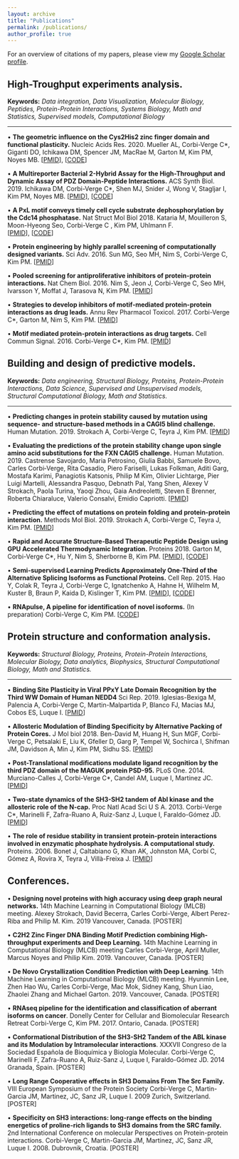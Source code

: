 ```yaml
---
layout: archive
title: "Publications"
permalink: /publications/
author_profile: true
---
```


For an overview of citations of my papers, please view my [Google Scholar profile](https://scholar.google.ca/citations?user=faDYpP8AAAAJ&hl=en).


## High-Troughput experiments analysis. 
  **Keywords:** _Data integration, Data Visualization, Molecular Biology, Peptides, Protein-Protein Interactions, Systems Biology, Math and Statistics, Supervised models, Computational Biology_
_________________

• **The geometric influence on the Cys2His2 zinc finger domain and functional plasticity.** Nucleic Acids Res. 2020. Mueller AL, Corbi-Verge C*, Giganti DO, Ichikawa DM, Spencer JM, MacRae M, Garton M, Kim PM, Noyes MB.  [[PMID](https://www.ncbi.nlm.nih.gov/pubmed/32383734)], [[CODE](https://gitlab.com/kimlab/zfgeomodes)]

• **A Multireporter Bacterial 2-Hybrid Assay for the High-Throughput and Dynamic Assay of PDZ Domain-Peptide Interactions.** ACS Synth Biol. 2019. Ichikawa DM, Corbi-Verge C*, Shen MJ, Snider J, Wong V, Stagljar I, Kim PM, Noyes MB. 
[[PMID](https://www.ncbi.nlm.nih.gov/pubmed/30969105)], [[CODE](https://gitlab.com/kimlab/ngskit)]

• **A PxL motif conveys timely cell cycle substrate dephosphorylation by the Cdc14 phosphatase.** Nat Struct Mol Biol 2018. Kataria M, Mouilleron S, Moon-Hyeong Seo,  Corbi-Verge C , Kim PM, Uhlmann F.  
 [[PMID](https://www.ncbi.nlm.nih.gov/pubmed/30455435)], [[CODE](https://gitlab.com/kimlab/ngskit)]

•  **Protein engineering by highly parallel screening of computationally designed variants.** Sci Adv. 2016. Sun MG, Seo MH, Nim S, Corbi-Verge C, Kim PM. [[PMID](https://www.ncbi.nlm.nih.gov/pubmed/27453948)]

• **Pooled screening for antiproliferative inhibitors of protein-protein interactions.** Nat Chem Biol. 2016. Nim S, Jeon J, Corbi-Verge C, Seo MH, Ivarsson Y, Moffat J, Tarasova N, Kim PM. [[PMID](https://www.ncbi.nlm.nih.gov/pubmed/26900867)]

• **Strategies to develop inhibitors of motif-mediated protein-protein interactions as drug leads.**  Annu Rev Pharmacol Toxicol. 2017. Corbi-Verge C*, Garton M, Nim S, Kim PM. [[PMID](https://www.ncbi.nlm.nih.gov/pubmed/27618737)]

• **Motif mediated protein-protein interactions as drug targets.** Cell Commun Signal.  2016. Corbi-Verge C*, Kim PM. [[PMID](https://www.ncbi.nlm.nih.gov/pubmed/26936767)]



## Building and design of predictive models.
   **Keywords:** _Data engineering, Structural Biology, Proteins, Protein-Protein Interactions, Data Science, Supervised and Unsupervised models, Structural Computational Biology, Math and Statistics._
_________________

• **Predicting changes in protein stability caused by mutation using sequence- and structure-based methods in a CAGI5 blind challenge.** Human Mutation. 2019. Strokach A, Corbi-Verge C, Teyra J, Kim PM.
  [[PMID](https://www.ncbi.nlm.nih.gov/pubmed/31243847)] 
  
• **Evaluating the predictions of the protein stability change upon single amino acid substitutions for the FXN CAGI5 challenge.** Human Mutation. 2019. Castrense Savojardo, Maria Petrosino, Giulia Babbi, Samuele Bovo, Carles Corbi‐Verge, Rita Casadio, Piero Fariselli, Lukas Folkman, Aditi Garg, Mostafa Karimi, Panagiotis Katsonis, Philip M Kim, Olivier Lichtarge, Pier Luigi Martelli, Alessandra Pasquo, Debnath Pal, Yang Shen, Alexey V Strokach, Paola Turina, Yaoqi Zhou, Gaia Andreoletti, Steven E Brenner, Roberta Chiaraluce, Valerio Consalvi, Emidio Capriotti.  [[PMID](https://www.ncbi.nlm.nih.gov/pubmed/31209948)] 
 
• **Predicting the effect of mutations on protein folding and protein-protein interaction.** Methods Mol Biol. 2019. Strokach A, Corbi-Verge C, Teyra J, Kim PM. [[PMID](https://www.ncbi.nlm.nih.gov/pubmed/30298389)]
  
•  **Rapid and Accurate Structure‐Based Therapeutic Peptide Design using GPU Accelerated Thermodynamic Integration.** Proteins 2018. Garton M,  Corbi-Verge C*, Hu Y, Nim S, Sherborne B,  Kim PM. [[PMID](https://www.ncbi.nlm.nih.gov/pubmed/30520126)], [[CODE](https://gitlab.com/kimlab/rapid)] 
  
• **Semi-supervised Learning Predicts Approximately One-Third of the Alternative Splicing Isoforms as Functional Proteins.** Cell Rep. 2015. Hao Y, Colak R, Teyra J, Corbi-Verge C, Ignatchenko A, Hahne H, Wilhelm M, Kuster B, Braun P, Kaida D, Kislinger T, Kim PM. [[PMID](https://www.ncbi.nlm.nih.gov/pubmed/26146086)], [[CODE](https://gitlab.com/kimlab/pulse)] 

• **RNApulse, A pipeline for identification of novel isoforms.** (In preparation) Corbi-Verge C, Kim PM. [[CODE](https://gitlab.com/kimlab/rnapulse)]



## Protein structure and conformation analysis.
   **Keywords:** _Structural Biology, Proteins, Protein-Protein Interactions, Molecular Biology, Data analytics, Biophysics, Structural Computational Biology, Math and Statistics._
_________________

• **Binding Site Plasticity in Viral PPxY Late Domain Recognition by the Third WW Domain of Human NEDD4**  Sci Rep. 2019.  Iglesias-Bexiga M, Palencia  A, Corbi-Verge C, Martin-Malpartida P, Blanco FJ, Macias MJ, Cobos ES, Luque I. [[PMID](https://pubmed.ncbi.nlm.nih.gov/31636332)]

• **Allosteric Modulation of Binding Specificity by Alternative Packing of Protein Cores.** J Mol biol 2018. Ben-David M, Huang H, Sun MGF, Corbi-Verge C, Petsalaki E, Liu K, Gfeller D, Garg P, Tempel W, Sochirca I, Shifman JM, Davidson A, Min J, Kim PM, Sidhu SS. [[PMID](https://www.ncbi.nlm.nih.gov/pubmed/30471255)]
  
• **Post-Translational modifications modulate ligand recognition by the third PDZ domain of the MAGUK protein PSD-95.** PLoS One. 2014. Murciano-Calles J, Corbi-Verge C*, Candel AM, Luque I, Martinez JC. [[PMID](https://www.ncbi.nlm.nih.gov/pubmed/24587199)]

• **Two-state dynamics of the SH3-SH2 tandem of Abl kinase and the allosteric role of the N-cap.** Proc Natl Acad Sci U S A. 2013. Corbi-Verge C*, Marinelli F, Zafra-Ruano A, Ruiz-Sanz J, Luque I, Faraldo-Gómez JD. [[PMID](https://www.ncbi.nlm.nih.gov/pubmed/23959873)]

• **The role of residue stability in transient protein-protein interactions involved in enzymatic phosphate hydrolysis. A computational study.** Proteins. 2006.  Bonet J, Caltabiano G, Khan AK, Johnston MA, Corbí C, Gómez A, Rovira X, Teyra J, Villà-Freixa J. [[PMID](https://www.ncbi.nlm.nih.gov/pubmed/16374872)]
  
  
## Conferences.

• **Designing novel proteins with high accuracy using deep graph neural networks.**  14th Machine Learning in Computational Biology (MLCB) meeting. Alexey Strokach, David Becerra, Carles Corbi-Verge, Albert Perez-Riba and Philip M. Kim. 2019  Vancouver, Canada. [POSTER]

• **C2H2 Zinc Finger DNA Binding Motif Prediction combining High-throughput experiments and Deep Learning.** 14th Machine Learning in Computational Biology (MLCB) meeting Carles Corbi-Verge, April Muller, Marcus Noyes and Philip Kim. 2019. Vancouver, Canada. [POSTER]

• **De Novo Crystallization Condition Prediction with Deep Learning**. 14th Machine Learning in Computational Biology (MLCB) meeting. Hyunmin Lee, Zhen Hao Wu, Carles Corbi-Verge, Mac Mok, Sidney Kang, Shun Liao, Zhaolei Zhang and Michael Garton.  2019. Vancouver, Canada. [POSTER]

• **RNAseq pipeline for the identification and classification of aberrant isoforms on cancer**. Donelly Center for Cellular and Biomolecular Research Retreat Corbi-Verge C, Kim PM. 2017. Ontario, Canada. [POSTER]

• **Conformational Distribution of the SH3-SH2 Tandem of the ABL kinase and its Modulation by Intramolecular interactions**.  XXXVII Congreso de la Sociedad Española de Bioquímica y Biología Molecular.  Corbi-Verge C, Marinelli F, Zafra-Ruano A, Ruiz-Sanz J, Luque I, Faraldo-Gómez JD. 2014 Granada, Spain. [POSTER]

• **Long Range Cooperative effects in SH3 Domains From The Src Family.** VIII European Symposium of the Protein Society Corbi-Verge C, Martin-Garcia JM, Martinez, JC, Sanz JR, Luque I.  2009 Zurich, Switzerland. [POSTER]

• **Specificity on SH3 interactions: long-range effects on the binding energetics of proline-rich ligands to SH3 domains from the SRC family.** 2nd International Conference on molecular Perspectives on Protein-protein interactions. Corbi-Verge C, Martin-Garcia JM, Martinez, JC, Sanz JR, Luque I.  2008. Dubrovnik, Croatia. [POSTER]

